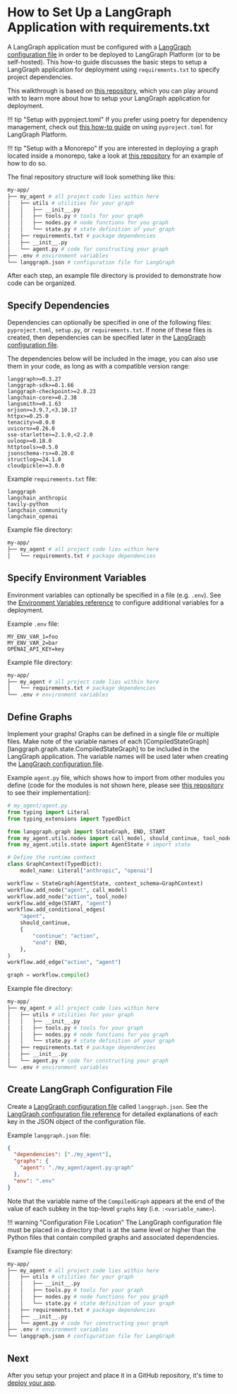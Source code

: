 # How to Set Up a LangGraph Application with requirements.txt

A LangGraph application must be configured with a [LangGraph configuration file](../reference/cli.md#configuration-file) in order to be deployed to LangGraph Platform (or to be self-hosted). This how-to guide discusses the basic steps to setup a LangGraph application for deployment using `requirements.txt` to specify project dependencies.

This walkthrough is based on [this repository](https://github.com/langchain-ai/langgraph-example), which you can play around with to learn more about how to setup your LangGraph application for deployment.

!!! tip "Setup with pyproject.toml"
    If you prefer using poetry for dependency management, check out [this how-to guide](./setup_pyproject.md) on using `pyproject.toml` for LangGraph Platform.

!!! tip "Setup with a Monorepo"
    If you are interested in deploying a graph located inside a monorepo, take a look at [this repository](https://github.com/langchain-ai/langgraph-example-monorepo) for an example of how to do so.

The final repository structure will look something like this:

```bash
my-app/
├── my_agent # all project code lies within here
│   ├── utils # utilities for your graph
│   │   ├── __init__.py
│   │   ├── tools.py # tools for your graph
│   │   ├── nodes.py # node functions for you graph
│   │   └── state.py # state definition of your graph
│   ├── requirements.txt # package dependencies
│   ├── __init__.py
│   └── agent.py # code for constructing your graph
├── .env # environment variables
└── langgraph.json # configuration file for LangGraph
```

After each step, an example file directory is provided to demonstrate how code can be organized.

## Specify Dependencies

Dependencies can optionally be specified in one of the following files: `pyproject.toml`, `setup.py`, or `requirements.txt`. If none of these files is created, then dependencies can be specified later in the [LangGraph configuration file](#create-langgraph-configuration-file).

The dependencies below will be included in the image, you can also use them in your code, as long as with a compatible version range:

```
langgraph>=0.3.27
langgraph-sdk>=0.1.66
langgraph-checkpoint>=2.0.23
langchain-core>=0.2.38
langsmith>=0.1.63
orjson>=3.9.7,<3.10.17
httpx>=0.25.0
tenacity>=8.0.0
uvicorn>=0.26.0
sse-starlette>=2.1.0,<2.2.0
uvloop>=0.18.0
httptools>=0.5.0
jsonschema-rs>=0.20.0
structlog>=24.1.0
cloudpickle>=3.0.0
```

Example `requirements.txt` file:

```
langgraph
langchain_anthropic
tavily-python
langchain_community
langchain_openai

```

Example file directory:

```bash
my-app/
├── my_agent # all project code lies within here
│   └── requirements.txt # package dependencies
```

## Specify Environment Variables

Environment variables can optionally be specified in a file (e.g. `.env`). See the [Environment Variables reference](../reference/env_var.md) to configure additional variables for a deployment.

Example `.env` file:

```
MY_ENV_VAR_1=foo
MY_ENV_VAR_2=bar
OPENAI_API_KEY=key
```

Example file directory:

```bash
my-app/
├── my_agent # all project code lies within here
│   └── requirements.txt # package dependencies
└── .env # environment variables
```

## Define Graphs

Implement your graphs! Graphs can be defined in a single file or multiple files. Make note of the variable names of each [CompiledStateGraph][langgraph.graph.state.CompiledStateGraph] to be included in the LangGraph application. The variable names will be used later when creating the [LangGraph configuration file](../reference/cli.md#configuration-file).

Example `agent.py` file, which shows how to import from other modules you define (code for the modules is not shown here, please see [this repository](https://github.com/langchain-ai/langgraph-example) to see their implementation):

```python
# my_agent/agent.py
from typing import Literal
from typing_extensions import TypedDict

from langgraph.graph import StateGraph, END, START
from my_agent.utils.nodes import call_model, should_continue, tool_node # import nodes
from my_agent.utils.state import AgentState # import state

# Define the runtime context
class GraphContext(TypedDict):
    model_name: Literal["anthropic", "openai"]

workflow = StateGraph(AgentState, context_schema=GraphContext)
workflow.add_node("agent", call_model)
workflow.add_node("action", tool_node)
workflow.add_edge(START, "agent")
workflow.add_conditional_edges(
    "agent",
    should_continue,
    {
        "continue": "action",
        "end": END,
    },
)
workflow.add_edge("action", "agent")

graph = workflow.compile()
```

Example file directory:

```bash
my-app/
├── my_agent # all project code lies within here
│   ├── utils # utilities for your graph
│   │   ├── __init__.py
│   │   ├── tools.py # tools for your graph
│   │   ├── nodes.py # node functions for you graph
│   │   └── state.py # state definition of your graph
│   ├── requirements.txt # package dependencies
│   ├── __init__.py
│   └── agent.py # code for constructing your graph
└── .env # environment variables
```

## Create LangGraph Configuration File

Create a [LangGraph configuration file](../reference/cli.md#configuration-file) called `langgraph.json`. See the [LangGraph configuration file reference](../reference/cli.md#configuration-file) for detailed explanations of each key in the JSON object of the configuration file.

Example `langgraph.json` file:

```json
{
  "dependencies": ["./my_agent"],
  "graphs": {
    "agent": "./my_agent/agent.py:graph"
  },
  "env": ".env"
}
```

Note that the variable name of the `CompiledGraph` appears at the end of the value of each subkey in the top-level `graphs` key (i.e. `:<variable_name>`).

!!! warning "Configuration File Location"
    The LangGraph configuration file must be placed in a directory that is at the same level or higher than the Python files that contain compiled graphs and associated dependencies.

Example file directory:

```bash
my-app/
├── my_agent # all project code lies within here
│   ├── utils # utilities for your graph
│   │   ├── __init__.py
│   │   ├── tools.py # tools for your graph
│   │   ├── nodes.py # node functions for you graph
│   │   └── state.py # state definition of your graph
│   ├── requirements.txt # package dependencies
│   ├── __init__.py
│   └── agent.py # code for constructing your graph
├── .env # environment variables
└── langgraph.json # configuration file for LangGraph
```

## Next

After you setup your project and place it in a GitHub repository, it's time to [deploy your app](./cloud.md).
